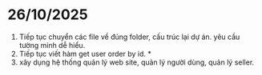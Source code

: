 # 26/10/2025
1. Tiếp tục chuyển các file về đúng folder, cấu trúc lại dự án. yêu cầu tường minh dễ hiểu. 
2. Tiếp tục viết hàm get user order by id. *
3. xây dụng hệ thống quản lý web site, quản lý người dùng, quản lý seller. 
